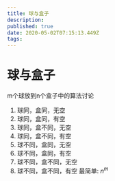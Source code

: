 ```yaml
---
title: 球与盒子
description: 
published: true
date: 2020-05-02T07:15:13.449Z
tags: 
---
```


# 球与盒子

m个球放到n个盒子中的算法讨论
1. 球同，盒同，无空
2. 球同，盒同，有空
3. 球同，盒不同，无空
4. 球同，盒不同，有空
5. 球不同，盒同，无空
6. 球不同，盒同，有空
7. 球不同，盒不同，无空
8. 球不同，盒不同，有空
最简单: $n^m$

